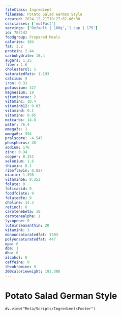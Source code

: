 ```yaml
---
fileClass: Ingredient
filename: Potato Salad German Style
created: 2024-12-21T19:27:02-06:00
cssclasses: ['nutFact']
servings: ['Default | 100g','1 cup | 175']
id: 787142
foodgroup: Prepared Meals
calories: 104
fat: 3.2
protein: 2.44
carbohydrate: 16.4
sugars: 1.25
fiber: 1.6
cholesterol: 5
saturatedfats: 1.193
calcium: 9
iron: 0.31
potassium: 327
magnesium: 19
vitaminarae: 2
vitaminc: 10.4
vitaminb12: 0.03
vitamind: 0.1
vitamine: 0.05
netcarbs: 14.8
water: 76.4
omega3s: 1
omega6s: 394
pralscore: -4.545
phosphorus: 48
sodium: 176
zinc: 0.34
copper: 0.151
selenium: 1.6
thiamin: 0.1
riboflavin: 0.027
niacin: 1.398
vitaminb6: 0.253
folate: 9
folicacid: 0
foodfolate: 9
folatedfe: 9
choline: 14.3
retinol: 0
carotenebeta: 16
carotenealpha: 1
lycopene: 0
luteinzeaxanthin: 20
vitamink: 3
monounsaturatedfat: 1393
polyunsaturatedfat: 447
epa: 0
dpa: 1
dha: 0
alcohol: 0
caffeine: 0
theobromine: 0
200calorieweight: 192.308
---
```


# Potato Salad German Style

```dataviewjs
dv.view("Meta/Scripts/IngredientsFooter")
```